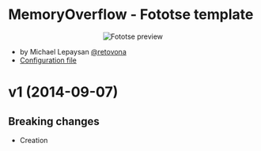 # MemoryOverflow - Fototse template

<p align="center">
  <img src="https://raw.github.com/XavierBoubert/MemoryOverflow/blob/master/templates/fototse/fototse-preview.png" alt="Fototse preview"/>
</p>

* by Michael Lepaysan [@retovona](https://twitter.com/retovona)
* [Configuration file](https://github.com/XavierBoubert/MemoryOverflow/blob/master/templates/fototse/fototse.md)

<a name="1"></a>
# v1 (2014-09-07)

## Breaking changes

- Creation